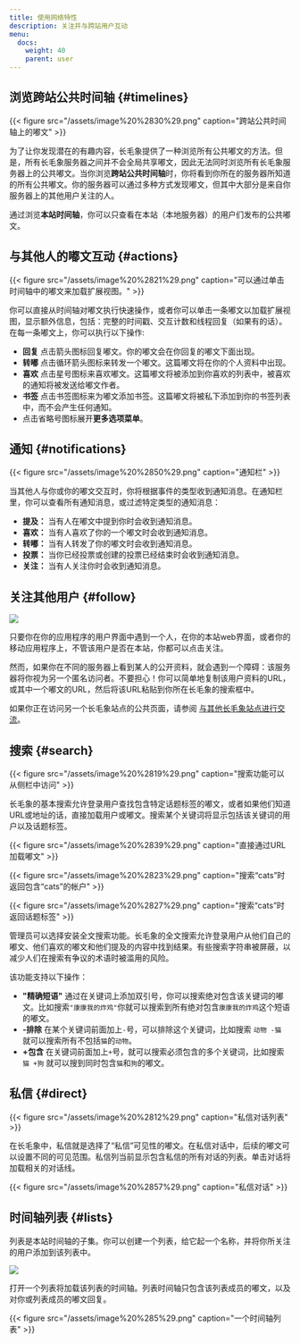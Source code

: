 ```yaml
---
title: 使用网络特性
description: 关注并与跨站用户互动
menu:
  docs:
    weight: 40
    parent: user
---
```


## 浏览跨站公共时间轴 {#timelines}

{{< figure src="/assets/image%20%2830%29.png" caption="跨站公共时间轴上的嘟文" >}}

为了让你发现潜在的有趣内容，长毛象提供了一种浏览所有公共嘟文的方法。但是，所有长毛象服务器之间并不会全局共享嘟文，因此无法同时浏览所有长毛象服务器上的公共嘟文。当你浏览**跨站公共时间轴**时，你将看到你所在的服务器所知道的所有公共嘟文。你的服务器可以通过多种方式发现嘟文，但其中大部分是来自你服务器上的其他用户关注的人。

通过浏览**本站时间轴**，你可以只查看在本站（本地服务器）的用户们发布的公共嘟文。

## 与其他人的嘟文互动 {#actions}

{{< figure src="/assets/image%20%2821%29.png" caption="可以通过单击时间轴中的嘟文来加载扩展视图。" >}}

你可以直接从时间轴对嘟文执行快速操作，或者你可以单击一条嘟文以加载扩展视图，显示额外信息，包括：完整的时间戳、交互计数和线程回复（如果有的话）。在每一条嘟文上，你可以执行以下操作:

* **回复** 点击箭头图标回复嘟文。你的嘟文会在你回复的嘟文下面出现。
* **转嘟** 点击循环箭头图标来转发一个嘟文。这篇嘟文将在你的个人资料中出现。
* **喜欢** 点击星号图标来喜欢嘟文。这篇嘟文将被添加到你喜欢的列表中，被喜欢的通知将被发送给嘟文作者。
* **书签**  点击书签图标来为嘟文添加书签。这篇嘟文将被私下添加到你的书签列表中，而不会产生任何通知。
* 点击省略号图标展开**更多选项菜单**。

## 通知 {#notifications}

{{< figure src="/assets/image%20%2850%29.png" caption="通知栏" >}}

当其他人与你或你的嘟文交互时，你将根据事件的类型收到通知消息。在通知栏里，你可以查看所有通知消息，或过滤特定类型的通知消息：

* **提及：** 当有人在嘟文中提到你时会收到通知消息。
* **喜欢：** 当有人喜欢了你的一个嘟文时会收到通知消息。
* **转嘟：** 当有人转发了你的嘟文时会收到通知消息。
* **投票：** 当你已经投票或创建的投票已经结束时会收到通知消息。
* **关注：** 当有人关注你时会收到通知消息。

## 关注其他用户 {#follow}

![](/assets/image%20%2811%29.png)

只要你在你的应用程序的用户界面中遇到一个人，在你的本站web界面，或者你的移动应用程序上，不管该用户是否在本站，你都可以点击关注。

然而，如果你在不同的服务器上看到某人的公开资料，就会遇到一个障碍：该服务器将你视为另一个匿名访问者。不要担心！你可以简单地复制该用户资料的URL，或其中一个嘟文的URL，然后将该URL粘贴到你所在长毛象的搜索框中。

如果你正在访问另一个长毛象站点的公共页面，请参阅 [与其他长毛象站点进行交流](external.md#remote-interactions-on-another-mastodon-site)。

## 搜索 {#search}

{{< figure src="/assets/image%20%2819%29.png" caption="搜索功能可以从侧栏中访问" >}}

长毛象的基本搜索允许登录用户查找包含特定话题标签的嘟文，或者如果他们知道URL或地址的话，直接加载用户或嘟文。搜索某个关键词将显示包括该关键词的用户以及话题标签。

{{< figure src="/assets/image%20%2839%29.png" caption="直接通过URL加载嘟文" >}}

{{< figure src="/assets/image%20%2823%29.png" caption="搜索“cats”时返回包含“cats”的帐户" >}}

{{< figure src="/assets/image%20%2827%29.png" caption="搜索“cats”时返回话题标签" >}}

管理员可以选择安装全文搜索功能。长毛象的全文搜索允许登录用户从他们自己的嘟文、他们喜欢的嘟文和他们提及的内容中找到结果。有些搜索字符串被屏蔽，以减少人们在搜索有争议的术语时被滥用的风险。

该功能支持以下操作：

* **"精确短语"** 通过在关键词上添加双引号，你可以搜索绝对包含该关键词的嘟文。比如搜索`"康康我的炸鸡"`你就可以搜索到所有绝对包含`康康我的炸鸡`这个短语的嘟文。
* **-排除** 在某个关键词前面加上`-`号，可以排除这个关键词，比如搜索 `动物 -猫` 就可以搜索所有不包括`猫`的`动物`。
* **+包含** 在关键词前面加上`+`号，就可以搜索必须包含的多个关键词，比如搜索 `猫 +狗` 就可以搜到同时包含`猫`和`狗`的嘟文。

## 私信 {#direct}

{{< figure src="/assets/image%20%2812%29.png" caption="私信对话列表" >}}

在长毛象中，私信就是选择了“私信”可见性的嘟文。在私信对话中，后续的嘟文可以设置不同的可见范围。私信列当前显示包含私信的所有对话的列表。单击对话将加载相关的对话线。

{{< figure src="/assets/image%20%2857%29.png" caption="私信对话" >}}

## 时间轴列表 {#lists}

列表是本站时间轴的子集。你可以创建一个列表，给它起一个名称，并将你所关注的用户添加到该列表中。

![](/assets/image%20%2828%29.png)

打开一个列表将加载该列表的时间轴。列表时间轴只包含该列表成员的嘟文，以及对你或列表成员的嘟文回复。

{{< figure src="/assets/image%20%285%29.png" caption="一个时间轴列表" >}}

